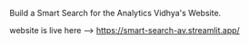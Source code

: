 Build a Smart Search for the Analytics Vidhya's Website.

website is live here --> https://smart-search-av.streamlit.app/
